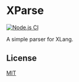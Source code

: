 # XParse

[![Node.js CI](https://github.com/yjl9903/XParse/workflows/Node.js%20CI/badge.svg)](https://github.com/yjl9903/XParse/actions)

A simple parser for XLang.

## License

[MIT](https://github.com/yjl9903/XParse/blob/master/LICENSE)
